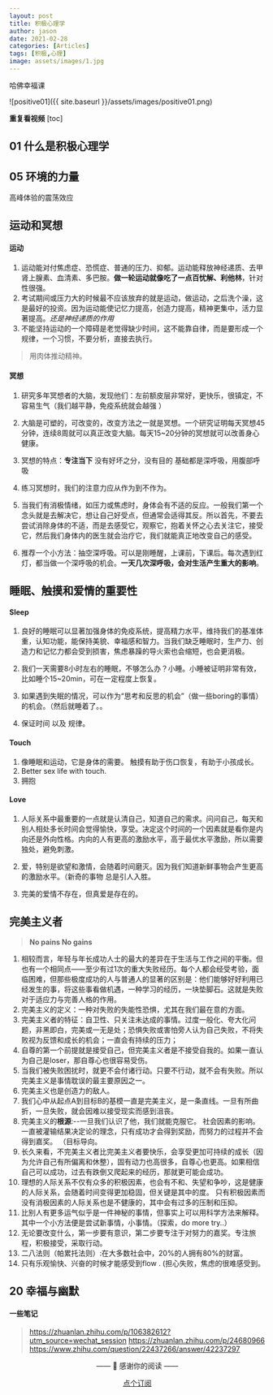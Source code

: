 ```yaml
---
layout: post
title: 积极心理学
author: jason
date: 2021-02-28
categories: [Articles]
tags: [积极,心理]
image: assets/images/1.jpg
---
```


哈佛幸福课

![positive01]({{ site.baseurl }}/assets/images/positive01.png)

**重复看视频**
[toc]
## 01 什么是积极心理学

## 05 环境的力量
高峰体验的震荡效应

## 运动和冥想

#### 运动
1. 运动能对付焦虑症、恐慌症、普通的压力、抑郁。运动能释放神经递质、去甲肾上腺素、血清素、多巴胺。**做一轮运动就像吃了一点百忧解、利他林**，针对性很强。
2. 考试期间或压力大的时候最不应该放弃的就是运动，做运动，之后洗个澡，这是最好的投资。因为运动能使记忆力提高，创造力提高，精神更集中，活力显著提高。*还是神经递质的作用*
3. 不能坚持运动的一个障碍是老觉得缺少时间，这不能靠自律，而是要形成一个规律，一个习惯，不要分析，直接去执行。

> 用肉体推动精神。

#### 冥想
1. 研究多年冥想者的大脑，发现他们：左前额皮层非常好，更快乐，很镇定，不容易生气（我们越平静，免疫系统就会越强 ）

2. 大脑是可塑的，可改变的，改变方法之一就是冥想。一个研究证明每天冥想45分钟，连续8周就可以真正改变大脑。每天15~20分钟的冥想就可以改善身心健康。

3. 冥想的特点：**专注当下**
没有好坏之分，没有目的
基础都是深呼吸，用腹部呼吸

4. 练习冥想时，我们的注意力应从作为到不作为。

5. 当我们有消极情绪，如压力或焦虑时，身体会有不适的反应。一般我们第一个念头就是去解决它，想让自己好受点，但通常会适得其反。所以首先，不要去尝试消除身体的不适，而是去感受它，观察它，抱着关怀之心去关注它，接受它，然后我们身体内的医生就会治疗它，我们就能真正地改变自己的感受。

6. 推荐一个小方法：抽空深呼吸。可以是刚睡醒，上课前，下课后。每次遇到红灯，都当做一个深呼吸的机会。**一天几次深呼吸，会对生活产生重大的影响**。

## 睡眠、触摸和爱情的重要性

#### Sleep

1. 良好的睡眠可以显著加强身体的免疫系统，提高精力水平，维持我们的基准体重，认知功能，能保持美貌、幸福感和智力。当我们缺乏睡眠时，生产力、创造力和记忆力都会受到损害，焦虑暴躁的导火索也会缩短，也会更消极。

3. 我们一天需要8小时左右的睡眠，不够怎么办？小睡。小睡被证明非常有效，比如睡个15~20min，可在一定程度上恢复。

4. 如果遇到失眠的情况，可以作为“思考和反思的机会”（做一些boring的事情）的机会。（然后就睡着了。。

5. 保证时间 以及 规律。

#### Touch

1. 像睡眠和运动，它是身体的需要。 触摸有助于伤口恢复，有助于小孩成长。
2. Better sex life with touch.
3. 拥抱

#### Love

1. 人际关系中最重要的一点就是认清自己，知道自己的需求。问问自己，每天和别人相处多长时间会觉得愉快，享受。决定这个时间的一个因素就是看你是内向还是外向性格。内向的人有更高的激励水平，高于最优水平激励，所以需要独处，避免刺激。

2. 爱，特别是欲望和激情，会随着时间磨灭。因为我们知道新鲜事物会产生更高的激励水平。（新奇的事物 总是引人入胜。

3. 完美的爱情不存在，但真爱是存在的。

## 完美主义者
> **No pains No gains**

1. 相较而言，年轻与年长成功人士的最大的差异在于生活与工作之间的平衡。但也有一个相同点——至少有过1次的重大失败经历。每个人都会经受考验，面临困难，但那些极度成功的人与普通人的显著的区别是：他们能够好好利用已经发生的事，将这些事看做机遇，一种学习的经历，一块垫脚石。这就是失败对于适应力与完善人格的作用。
2. 完美主义的定义：一种对失败的失能性恐惧，尤其在我们最在意的方面。
3. 完美主义者的特征：自卫性、只关注未达成的事情。过度一般化、夸大化问题，非黑即白，完美或一无是处；恐惧失败或害怕旁人认为自己失败，不将失败视为反馈和成长的机会；一直会有持续的压力；
4. 自尊的第一个前提就是接受自己，但完美主义者是不接受自我的。如果一直认为自己是loser，那自尊心也很容易受伤。
5. 当我们被失败困扰时，就更不会付诸行动。只要不行动，就不会有失败。所以完美主义是事情耽误的最主要原因之一。
6. 完美主义也是创造力的敌人。
7. 我们心中从起点A到目标B的基模一直是完美主义，是一条直线。一旦有所曲折，一旦失败，就会因难以接受现实而感到沮丧。
8. 完美主义的**根源**:--一旦我们认识了他，我们就能克服它。
社会因素的影响。一直被灌输结果决定论的理念，只有成功才会得到奖励，而努力的过程并不会得到嘉奖。 （目标导向。
9. 长久来看，不完美主义者比完美主义者要快乐，会享受更加可持续的成长（因为允许自己有所偏离和休整），固有动力也高很多，自尊心也更高。如果相信自己可以成功，过去有跌倒又爬起来的经历，那就更可能会成功。
10. 理想的人际关系不仅有众多的积极因素，也会有不和、失望和争吵，这是健康的人际关系，会随着时间变得更加稳固，但关键是其中的度。
只有积极因素而没有消极因素的人际关系也是不健康的，其中会有过多的压制和压抑。
11. 比别人有更多运气似乎是一件神秘的事情，但事实上可以用科学方法来解释。其中一个小方法便是尝试新事情，小事情。（探索，do more try..）
12. 无论要改变什么，第一步要有意识，第二步要专注于对努力的嘉奖。专注旅程，积极接受，采取行动。
13. 二八法则（帕累托法则）:在大多数社会中，20%的人拥有80%的财富。
14. 只有乐观愉快、兴奋的时候才能感受到flow . (担心失败，焦虑的很难感受到。



## 20 幸福与幽默


#### 一些笔记 
> https://zhuanlan.zhihu.com/p/106382612?utm_source=wechat_session
> https://zhuanlan.zhihu.com/p/24680966
> https://www.zhihu.com/question/22437266/answer/42237297


<center>
<p>—— 💌 感谢你的阅读 ——</p>

<a target="_blank" href="https://explorer.zhubai.love/" class="btn btn-danger">点个订阅</a>
</center>